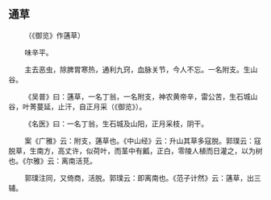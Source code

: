 ## 通草
<p>&emsp;&emsp;
（《御览》作蓪草）
</p>
<p>&emsp;&emsp;
味辛平。
</p>
<p>&emsp;&emsp;
主去恶虫，除脾胃寒热，通利九窍，血脉关节，今人不忘。一名附支。生山谷。
</p>
<p>&emsp;&emsp;
《吴普》曰：蓪草，一名丁翁，一名附支，神农黄帝辛，雷公苦，生石城山谷，叶菁蔓延，止汗，自正月采（《御览》）。
</p>
<p>&emsp;&emsp;
《名医》曰：一名丁翁，生石城及山阳，正月采枝，阴干。
</p>
<p>&emsp;&emsp;
案《广雅》云：附支，蓪草也。《中山经》云：升山其草多寇脱。郭璞云：寇脱草，生南方，高丈许，似荷叶，而茎中有瓤，正白，零陵人植而日灌之，以为树也。《尔雅》云：离南活莌。
</p>
<p>&emsp;&emsp;
郭璞注同，又倚商，活脱。郭璞云：即离南也。《范子计然》云：蓪草，出三辅。
</p>
